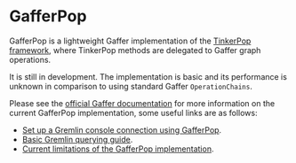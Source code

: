 # GafferPop

GafferPop is a lightweight Gaffer implementation of the
[TinkerPop framework](https://tinkerpop.apache.org/), where TinkerPop methods
are delegated to Gaffer graph operations.

It is still in development. The implementation is basic and its performance is
unknown in comparison to using standard Gaffer `OperationChains`.

Please see the [official Gaffer documentation](https://gchq.github.io/gaffer-doc/latest/)
for more information on the current GafferPop implementation, some useful links are as follows:

- [Set up a Gremlin console connection using GafferPop](https://gchq.github.io/gaffer-doc/latest/).
- [Basic Gremlin querying guide](https://gchq.github.io/gaffer-doc/latest/).
- [Current limitations of the GafferPop implementation](https://gchq.github.io/gaffer-doc/latest/).
